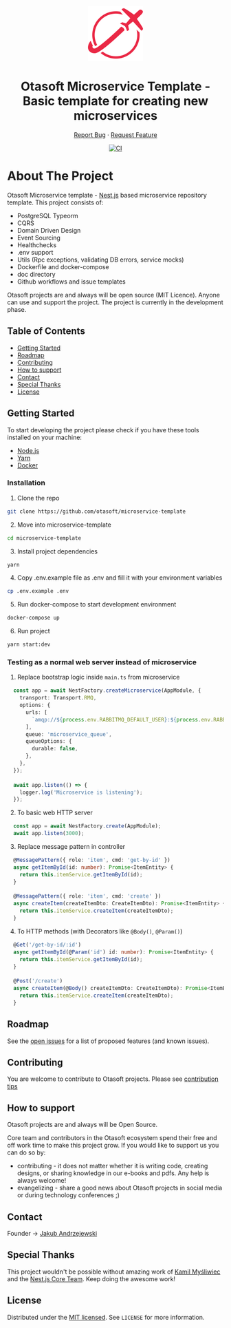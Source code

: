 <br />
<p align="center">
  <a href="https://github.com/otasoft/otasoft-auth">
    <img src="doc/microservice-template-logo.png" alt="Otasoft Logo" width="128" height="128">
  </a>

  <h1 align="center">Otasoft Microservice Template - Basic template for creating new microservices</h1>

  <p align="center">
    <!-- <a href="https://github.com/otasoft/otasoft-auth"><strong>Explore the docs »</strong></a> -->
    <!-- <a href="https://github.com/otasoft/otasoft-auth">View Demo</a> -->
    <!-- · -->
    <a href="https://github.com/otasoft/otasoft-auth/issues">Report Bug</a>
    ·
    <a href="https://github.com/otasoft/otasoft-auth/issues">Request Feature</a>
  </p>
  <p align="center">
    <a href="https://github.com/otasoft/microservice-template/actions"><img src="https://github.com/otasoft/microservice-template/workflows/Node.js%20CI/badge.svg?branch=master" alt="CI"></a>
</p>

# About The Project

Otasoft Microservice template - [Nest.js](https://nestjs.com) based microservice repository template. This project consists of:

* PostgreSQL Typeorm
* CQRS
* Domain Driven Design
* Event Sourcing
* Healthchecks
* .env support
* Utils (Rpc exceptions, validating DB errors, service mocks)
* Dockerfile and docker-compose
* doc directory
* Github workflows and issue templates

Otasoft projects are and always will be open source (MIT Licence). Anyone can use and support the project. The project is currently in the development phase.

## Table of Contents

* [Getting Started](#getting-started)
* [Roadmap](#roadmap)
* [Contributing](#contributing)
* [How to support](#how-to-support)
* [Contact](#contact)
* [Special Thanks](#special-thanks)
* [License](#license)

<!-- GETTING STARTED -->
## Getting Started

To start developing the project please check if you have these tools installed on your machine:

* [Node.js](https://nodejs.org/en/download/)
* [Yarn](https://yarnpkg.com/getting-started/install)
* [Docker](https://www.docker.com/get-started)

### Installation

1. Clone the repo

```sh
git clone https://github.com/otasoft/microservice-template
```

2. Move into microservice-template

```sh
cd microservice-template
```

3. Install project dependencies

```sh
yarn
```

4. Copy .env.example file as .env and fill it with your environment variables

```sh
cp .env.example .env
```

5. Run docker-compose to start development environment

```sh
docker-compose up
```

6. Run project

```sh
yarn start:dev
```

### Testing as a normal web server instead of microservice

1. Replace bootstrap logic inside `main.ts` from microservice

```typescript
  const app = await NestFactory.createMicroservice(AppModule, {
    transport: Transport.RMQ,
    options: {
      urls: [
        `amqp://${process.env.RABBITMQ_DEFAULT_USER}:${process.env.RABBITMQ_DEFAULT_PASS}@${process.env.RABBITMQ_NODENAME}:${process.env.RABBITMQ_FIRST_HOST_PORT}/${process.env.RABBITMQ_DEFAULT_VHOST}`,
      ],
      queue: 'microservice_queue',
      queueOptions: {
        durable: false,
      },
    },
  });

  await app.listen(() => {
    logger.log('Microservice is listening');
  });
```

2. To basic web HTTP server

```typescript
  const app = await NestFactory.create(AppModule);
  await app.listen(3000);
```

3. Replace message pattern in controller

```typescript
  @MessagePattern({ role: 'item', cmd: 'get-by-id' })
  async getItemById(id: number): Promise<ItemEntity> {
    return this.itemService.getItemById(id);
  }

  @MessagePattern({ role: 'item', cmd: 'create' })
  async createItem(createItemDto: CreateItemDto): Promise<ItemEntity> {
    return this.itemService.createItem(createItemDto);
  }
```

4. To HTTP methods (with Decorators like `@Body()`, `@Param()`)

```typescript
  @Get('/get-by-id/:id')
  async getItemById(@Param('id') id: number): Promise<ItemEntity> {
    return this.itemService.getItemById(id);
  }

  @Post('/create')
  async createItem(@Body() createItemDto: CreateItemDto): Promise<ItemEntity> {
    return this.itemService.createItem(createItemDto);
  }
```

<!-- ROADMAP -->
## Roadmap

See the [open issues](https://github.com/otasoft/otasoft-auth/issues) for a list of proposed features (and known issues).

<!-- CONTRIBUTING -->
## Contributing

You are welcome to contribute to Otasoft projects. Please see [contribution tips](CONTRIBUTING.md)

<!-- SUPPORT -->
## How to support

Otasoft projects are and always will be Open Source.

Core team and contributors in the Otasoft ecosystem spend their free and off work time to make this project grow. If you would like to support us you can do so by:

* contributing - it does not matter whether it is writing code, creating designs, or sharing knowledge in our e-books and pdfs. Any help is always welcome!
* evangelizing - share a good news about Otasoft projects in social media or during technology conferences ;)

<!-- CONTACT -->
## Contact

Founder -> [Jakub Andrzejewski](https://www.linkedin.com/in/jakub-andrzejewski/)

<!-- THANKS -->
## Special Thanks

This project wouldn't be possible without amazing work of [Kamil Myśliwiec](https://github.com/kamilmysliwiec) and the [Nest.js Core Team](https://github.com/orgs/nestjs/people). Keep doing the awesome work!

<!-- LICENSE -->
## License

Distributed under the [MIT licensed](LICENSE). See `LICENSE` for more information.